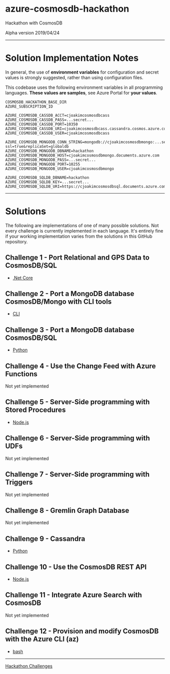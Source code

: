 # azure-cosmosdb-hackathon

Hackathon with CosmosDB

Alpha version 2019/04/24

---

# Solution Implementation Notes

In general, the use of **environment variables** for configuration and secret values
is strongly suggested, rather than using configuration files.

This codebase uses the following environment variables in all programming languages.
**These values are samples**, see Azure Portal for **your values**.

```
COSMOSDB_HACKATHON_BASE_DIR
AZURE_SUBSCRIPTION_ID

AZURE_COSMOSDB_CASSDB_ACCT=cjoakimcosmosdbcass
AZURE_COSMOSDB_CASSDB_PASS=...secret...
AZURE_COSMOSDB_CASSDB_PORT=10350
AZURE_COSMOSDB_CASSDB_URI=cjoakimcosmosdbcass.cassandra.cosmos.azure.com
AZURE_COSMOSDB_CASSDB_USER=cjoakimcosmosdbcass

AZURE_COSMOSDB_MONGODB_CONN_STRING=mongodb://cjoakimcosmosdbmongo:...secret...@cjoakimcosmosdbmongo.documents.azure.com:10255/?ssl=true&replicaSet=globaldb
AZURE_COSMOSDB_MONGODB_DBNAME=hackathon
AZURE_COSMOSDB_MONGODB_HOST=cjoakimcosmosdbmongo.documents.azure.com
AZURE_COSMOSDB_MONGODB_PASS=...secret...
AZURE_COSMOSDB_MONGODB_PORT=10255
AZURE_COSMOSDB_MONGODB_USER=cjoakimcosmosdbmongo

AZURE_COSMOSDB_SQLDB_DBNAME=hackathon
AZURE_COSMOSDB_SQLDB_KEY=...secret...
AZURE_COSMOSDB_SQLDB_URI=https://cjoakimcosmosdbsql.documents.azure.com:443/
```

---

# Solutions

The following are implementations of one of many possible solutions.
Not every challenge is currently implemented in each language.
It's entirely fine if your working implementation varies from the solutions
in this GitHub repository.

## Challenge 1 - Port Relational and GPS Data to CosmosDB/SQL

- [.Net Core](challenge1/dotnetcore/notes.md)

## Challenge 2 - Port a MongoDB database CosmosDB/Mongo with CLI tools

- [CLI](challenge2/cli/notes.md)

## Challenge 3 - Port a MongoDB database CosmosDB/SQL

- [Python](python/challenge3.md)

## Challenge 4 - Use the Change Feed with Azure Functions

Not yet implemented

## Challenge 5 - Server-Side programming with Stored Procedures

- [Node.js](node/challenge5.md)

## Challenge 6 - Server-Side programming with UDFs

Not yet implemented

## Challenge 7 - Server-Side programming with Triggers

Not yet implemented

## Challenge 8 - Gremlin Graph Database

Not yet implemented

## Challenge 9 - Cassandra

- [Python](python/challenge9.md)

## Challenge 10 - Use the CosmosDB REST API

- [Node.js](challenge10/node/notes.md)

## Challenge 11 - Integrate Azure Search with CosmosDB

Not yet implemented

## Challenge 12 - Provision and modify CosmosDB with the Azure CLI (az)

- [bash](challenge12/bash/provision_sql_db.sh)

---

[Hackathon Challenges](challenges.md)
